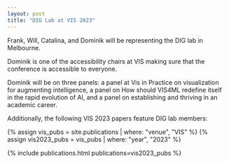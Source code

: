 ```yaml
---
layout: post
title: "DIG Lab at VIS 2023"
---
```


Frank, Will, Catalina, and Dominik will be representing the DIG lab in Melbourne.

Dominik is one of the accessibility chairs at VIS making sure that the conference is accessible to everyone.

Dominik will be on three panels: a panel at Vis in Practice on visualization for augmenting intelligence, a panel on How should VIS4ML redefine itself in the rapid evolution of AI, and a panel on establishing and thriving in an academic career.

Additionally, the following VIS 2023 papers feature DIG lab members:

{% assign vis_pubs = site.publications | where: "venue", "VIS" %}
{% assign vis2023_pubs = vis_pubs | where: "year", "2023" %}

{% include publications.html publications=vis2023_pubs %}

